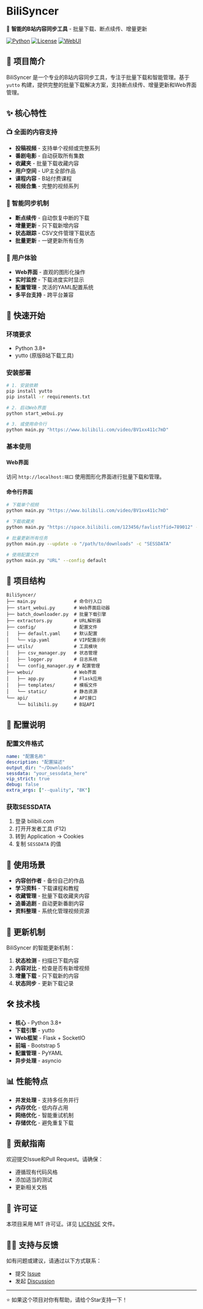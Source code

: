 # BiliSyncer

🎯 **智能的B站内容同步工具** - 批量下载、断点续传、增量更新

[![Python](https://img.shields.io/badge/Python-3.8%2B-blue.svg)](https://python.org)
[![License](https://img.shields.io/badge/License-MIT-green.svg)](LICENSE)
[![WebUI](https://img.shields.io/badge/WebUI-Available-brightgreen.svg)](webui)

## 🌟 项目简介

BiliSyncer 是一个专业的B站内容同步工具，专注于批量下载和智能管理。基于 `yutto` 构建，提供完整的批量下载解决方案，支持断点续传、增量更新和Web界面管理。

## ✨ 核心特性

### 📺 全面的内容支持
- **投稿视频** - 支持单个视频或完整系列
- **番剧电影** - 自动获取所有集数
- **收藏夹** - 批量下载收藏内容
- **用户空间** - UP主全部作品
- **课程内容** - B站付费课程
- **视频合集** - 完整的视频系列

### 🔄 智能同步机制
- **断点续传** - 自动恢复中断的下载
- **增量更新** - 只下载新增内容
- **状态跟踪** - CSV文件管理下载状态
- **批量更新** - 一键更新所有任务

### 🎨 用户体验
- **Web界面** - 直观的图形化操作
- **实时监控** - 下载进度实时显示
- **配置管理** - 灵活的YAML配置系统
- **多平台支持** - 跨平台兼容

## 🚀 快速开始

### 环境要求

- Python 3.8+
- yutto (原版B站下载工具)

### 安装部署

```bash
# 1. 安装依赖
pip install yutto
pip install -r requirements.txt

# 2. 启动Web界面
python start_webui.py

# 3. 或使用命令行
python main.py "https://www.bilibili.com/video/BV1xx411c7mD"
```

### 基本使用

#### Web界面
访问 `http://localhost:端口` 使用图形化界面进行批量下载和管理。

#### 命令行界面
```bash
# 下载单个视频
python main.py "https://www.bilibili.com/video/BV1xx411c7mD"

# 下载收藏夹
python main.py "https://space.bilibili.com/123456/favlist?fid=789012" -c "SESSDATA"

# 批量更新所有任务
python main.py --update -o "/path/to/downloads" -c "SESSDATA"

# 使用配置文件
python main.py "URL" --config default
```

## 📁 项目结构

```
BiliSyncer/
├── main.py              # 命令行入口
├── start_webui.py       # Web界面启动器
├── batch_downloader.py  # 批量下载引擎
├── extractors.py        # URL解析器
├── config/              # 配置文件
│   ├── default.yaml     # 默认配置
│   └── vip.yaml         # VIP配置示例
├── utils/               # 工具模块
│   ├── csv_manager.py   # 状态管理
│   ├── logger.py        # 日志系统
│   └── config_manager.py # 配置管理
├── webui/               # Web界面
│   ├── app.py           # Flask应用
│   ├── templates/       # 模板文件
│   └── static/          # 静态资源
└── api/                 # API接口
    └── bilibili.py      # B站API
```

## 🔧 配置说明

### 配置文件格式
```yaml
name: "配置名称"
description: "配置描述"
output_dir: "~/Downloads"
sessdata: "your_sessdata_here"
vip_strict: true
debug: false
extra_args: ["--quality", "8K"]
```

### 获取SESSDATA
1. 登录 bilibili.com
2. 打开开发者工具 (F12)
3. 转到 Application → Cookies
4. 复制 `SESSDATA` 的值

## 🎯 使用场景

- **内容创作者** - 备份自己的作品
- **学习资料** - 下载课程和教程
- **收藏管理** - 批量下载收藏夹内容
- **追番追剧** - 自动更新番剧内容
- **资料整理** - 系统化管理视频资源

## 🔄 更新机制

BiliSyncer 的智能更新机制：
1. **状态检测** - 扫描已下载内容
2. **内容对比** - 检查是否有新增视频
3. **增量下载** - 只下载新的内容
4. **状态同步** - 更新下载记录

## 🛠️ 技术栈

- **核心** - Python 3.8+
- **下载引擎** - yutto
- **Web框架** - Flask + SocketIO
- **前端** - Bootstrap 5
- **配置管理** - PyYAML
- **异步处理** - asyncio

## 📊 性能特点

- **并发处理** - 支持多任务并行
- **内存优化** - 低内存占用
- **网络优化** - 智能重试机制
- **存储优化** - 避免重复下载

## 🤝 贡献指南

欢迎提交Issue和Pull Request。请确保：
- 遵循现有代码风格
- 添加适当的测试
- 更新相关文档

## 📜 许可证

本项目采用 MIT 许可证。详见 [LICENSE](LICENSE) 文件。

## 🙋‍♂️ 支持与反馈

如有问题或建议，请通过以下方式联系：
- 提交 [Issue](issues)
- 发起 [Discussion](discussions)

---

⭐ 如果这个项目对你有帮助，请给个Star支持一下！ 